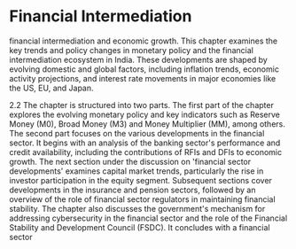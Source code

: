 # Financial Intermediation

financial intermediation and  economic  growth.  This  chapter  examines  the  key  trends  and  policy  changes in  monetary  policy  and  the  financial  intermediation  ecosystem  in  India.  These developments are shaped by evolving domestic and global factors, including inflation trends, economic activity projections, and interest rate movements in major economies like the US, EU, and Japan.

2.2 The chapter is structured into two parts. The first part of the chapter explores the evolving monetary policy and key indicators such as Reserve Money (M0), Broad Money  (M3)  and  Money  Multiplier  (MM),  among  others.  The  second  part  focuses on the various developments in the financial sector. It begins with an analysis of the banking  sector's  performance  and  credit  availability,  including  the  contributions  of RFIs and DFIs to economic growth. The next section under the discussion on 'financial sector developments' examines capital market trends, particularly the rise in investor participation  in  the  equity  segment.  Subsequent  sections  cover  developments  in the  insurance  and  pension  sectors,  followed  by  an  overview  of  the  role  of  financial sector  regulators  in  maintaining  financial  stability.  The  chapter  also  discusses  the government's mechanism for addressing cybersecurity in the financial sector and the role of the Financial Stability and Development Council (FSDC). It concludes with a financial sector